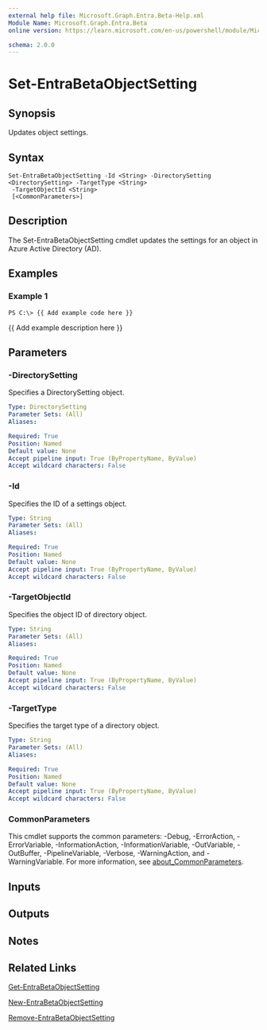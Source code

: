 ```yaml
---
external help file: Microsoft.Graph.Entra.Beta-Help.xml
Module Name: Microsoft.Graph.Entra.Beta
online version: https://learn.microsoft.com/en-us/powershell/module/Microsoft.Graph.Entra.Beta/Set-EntraBetaObjectSetting

schema: 2.0.0
---
```


# Set-EntraBetaObjectSetting

## Synopsis
Updates object settings.

## Syntax

```
Set-EntraBetaObjectSetting -Id <String> -DirectorySetting <DirectorySetting> -TargetType <String>
 -TargetObjectId <String> 
 [<CommonParameters>]
```

## Description
The Set-EntraBetaObjectSetting cmdlet updates the settings for an object in Azure Active Directory (AD).

## Examples

### Example 1
```
PS C:\> {{ Add example code here }}
```

{{ Add example description here }}

## Parameters

### -DirectorySetting
Specifies a DirectorySetting object.

```yaml
Type: DirectorySetting
Parameter Sets: (All)
Aliases:

Required: True
Position: Named
Default value: None
Accept pipeline input: True (ByPropertyName, ByValue)
Accept wildcard characters: False
```



### -Id
Specifies the ID of a settings object.

```yaml
Type: String
Parameter Sets: (All)
Aliases:

Required: True
Position: Named
Default value: None
Accept pipeline input: True (ByPropertyName, ByValue)
Accept wildcard characters: False
```

### -TargetObjectId
Specifies the object ID of directory object.

```yaml
Type: String
Parameter Sets: (All)
Aliases:

Required: True
Position: Named
Default value: None
Accept pipeline input: True (ByPropertyName, ByValue)
Accept wildcard characters: False
```

### -TargetType
Specifies the target type of a directory object.

```yaml
Type: String
Parameter Sets: (All)
Aliases:

Required: True
Position: Named
Default value: None
Accept pipeline input: True (ByPropertyName, ByValue)
Accept wildcard characters: False
```

### CommonParameters
This cmdlet supports the common parameters: -Debug, -ErrorAction, -ErrorVariable, -InformationAction, -InformationVariable, -OutVariable, -OutBuffer, -PipelineVariable, -Verbose, -WarningAction, and -WarningVariable. For more information, see [about_CommonParameters](https://go.microsoft.com/fwlink/?LinkID=113216).

## Inputs

## Outputs

## Notes

## Related Links

[Get-EntraBetaObjectSetting]()

[New-EntraBetaObjectSetting]()

[Remove-EntraBetaObjectSetting]()

